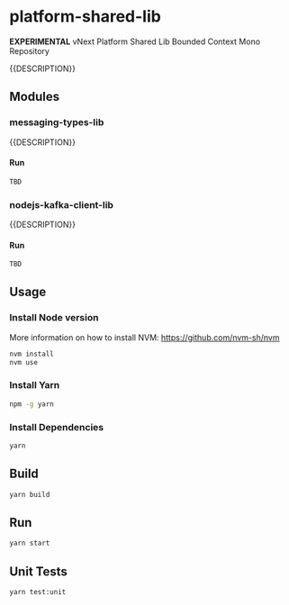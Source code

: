 # platform-shared-lib

**EXPERIMENTAL** vNext Platform Shared Lib Bounded Context Mono Repository

{{DESCRIPTION}}

## Modules

### messaging-types-lib

{{DESCRIPTION}}

#### Run

```bash
TBD
```

### nodejs-kafka-client-lib

{{DESCRIPTION}}

#### Run

```bash
TBD
```

## Usage

### Install Node version

More information on how to install NVM: https://github.com/nvm-sh/nvm

```bash
nvm install
nvm use
```

### Install Yarn

```bash
npm -g yarn
```

### Install Dependencies

```bash
yarn
```

## Build

```bash
yarn build
```

## Run

```bash
yarn start
```

## Unit Tests

```bash
yarn test:unit
```
